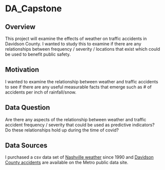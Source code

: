 # DA_Capstone 


## Overview
This project will examine the effects of weather on traffic accidents in Davidson County.  I wanted to study this to examine if there are any relationships between frequency / severity / locations that exist which could be used to benefit public safety.  

## Motivation
I wanted to examine the relationship between weather and traffic accidents to see if there are any useful measurable facts that emerge such as # of accidents per inch of rainfall/snow.  

## Data Question
Are there any aspects of the relationship between weather and traffic accident frequency / severity that could be used as predictive indicators?  Do these relationships hold up during the time of covid?  

## Data Sources
I purchased a csv data set of [Nashville weather](https://https://openweathermap.org) since 1990 and [Davidson County accidents](https://data.nashville.gov/Police/Traffic-Accidents/6v6w-hpcw) are available on the Metro public data site.

